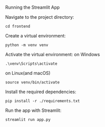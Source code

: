 Running the Streamlit App

Navigate to the project directory:
```
cd frontend
```

Create a virtual environment:
```
python -m venv venv
```

Activate the virtual environment:
on Windows
```
.\venv\Scripts\activate
```
on Linux(and macOS)
```
source venv/bin/activate
```

Install the required dependencies:
```
pip install -r ./requirements.txt
```

Run the app with Streamlit:
```
streamlit run app.py
```